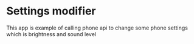 <h1>Settings modifier</h1>
<p>
This app is example of calling phone api to change some phone settings which is brightness 
and sound level 
</p>
